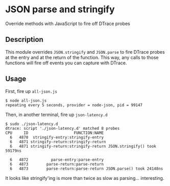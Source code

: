 JSON parse and stringify
========================

Override methods with JavaScript to fire off DTrace probes

Description
-----------

This module overrides `JSON.stringify` and `JSON.parse` to fire DTrace
probes at the entry and at the return of the function.  This way,
any calls to those functions will fire off events you can capture with
DTrace.


Usage
-----

First, fire up `all-json.js`

    $ node all-json.js
    repeating every 5 seconds, provider = node-json, pid = 99147

Then, in another terminal, fire up `json-latency.d`

    $ sudo ./json-latency.d
    dtrace: script './json-latency.d' matched 8 probes
    CPU     ID                    FUNCTION:NAME
      6   4870  stringify-entry:stringify-entry
      6   4871 stringify-return:stringify-return
      6   4871 stringify-return:stringify-return JSON.stringify() took 59179ns

      6   4872          parse-entry:parse-entry
      6   4873        parse-return:parse-return
      6   4873        parse-return:parse-return JSON.parse() took 24148ns

It looks like stringify'ing is more than twice as slow as parsing... interesting.
